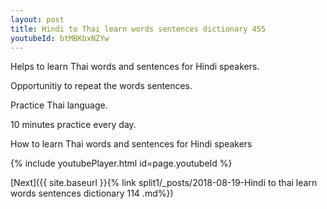 ```yaml
---
layout: post
title: Hindi to Thai learn words sentences dictionary 455 
youtubeId: btMBKbxNZYw
---
```

 
 
Helps to learn Thai words and sentences for Hindi speakers.

Opportunitiy to repeat the words sentences. 

Practice Thai language. 
 
10 minutes practice every day. 
 
How to learn Thai words and sentences for Hindi speakers 
 
{% include youtubePlayer.html id=page.youtubeId %}
 
 
[Next]({{ site.baseurl }}{% link  split1/_posts/2018-08-19-Hindi to thai learn words sentences dictionary 114 .md%})
 
